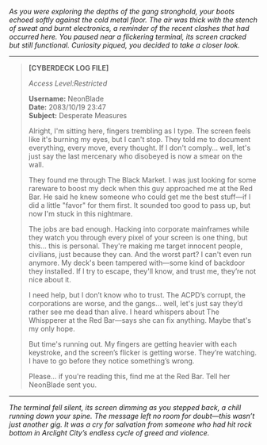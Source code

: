 *As you were exploring the depths of the gang stronghold, your boots echoed softly against the cold metal floor. The air was thick with the stench of sweat and burnt electronics, a reminder of the recent clashes that had occurred here. You paused near a flickering terminal, its screen cracked but still functional. Curiosity piqued, you decided to take a closer look.*

---

> **[CYBERDECK LOG FILE]**
>
> *Access Level:Restricted*
> 
> **Username:** NeonBlade  
> **Date:** 2083/10/19 23:47  
> **Subject:** Desperate Measures
>
> Alright, I'm sitting here, fingers trembling as I type. The screen feels like it's burning my eyes, but I can't stop. They told me to document everything, every move, every thought. If I don't comply... well, let's just say the last mercenary who disobeyed is now a smear on the wall.
>
> They found me through The Black Market. I was just looking for some rareware to boost my deck when this guy approached me at the Red Bar. He said he knew someone who could get me the best stuff—if I did a little "favor" for them first. It sounded too good to pass up, but now I'm stuck in this nightmare.
>
> The jobs are bad enough. Hacking into corporate mainframes while they watch you through every pixel of your screen is one thing, but this... this is personal. They're making me target innocent people, civilians, just because they can. And the worst part? I can't even run anymore. My deck's been tampered with—some kind of backdoor they installed. If I try to escape, they'll know, and trust me, they’re not nice about it.
>
> I need help, but I don’t know who to trust. The ACPD’s corrupt, the corporations are worse, and the gangs... well, let's just say they’d rather see me dead than alive. I heard whispers about The Whispperer at the Red Bar—says she can fix anything. Maybe that's my only hope.
>
> But time's running out. My fingers are getting heavier with each keystroke, and the screen’s flicker is getting worse. They’re watching. I have to go before they notice something’s wrong.
>
> Please... if you're reading this, find me at the Red Bar. Tell her NeonBlade sent you.

---

*The terminal fell silent, its screen dimming as you stepped back, a chill running down your spine. The message left no room for doubt—this wasn’t just another gig. It was a cry for salvation from someone who had hit rock bottom in Arclight City’s endless cycle of greed and violence.*